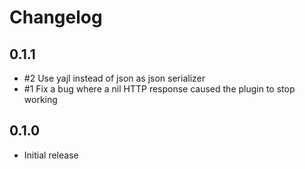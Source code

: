 # Changelog

## 0.1.1
* #2 Use yajl instead of json as json serializer
* #1 Fix a bug where a nil HTTP response caused the plugin to stop working

## 0.1.0
* Initial release
